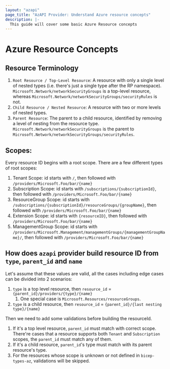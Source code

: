 ```yaml
---
layout: "azapi"
page_title: "AzAPI Provider: Understand Azure resource concepts"
description: |-
  This guide will cover some basic Azure Resource concepts
---
```

# Azure Resource Concepts

## Resource Terminology
1. `Root Resource / Top-Level Resource`: A resource with only a single level of nested types (i.e. there's just a single type after the RP namespace). `Microsoft.Network/networkSecurityGroups` is a top-level resource, whereas `Microsoft.Network/networkSecurityGroups/securityRules` is not.
2. `Child Resource / Nested Resource`: A resource with two or more levels of nested types.
3. `Parent Resource`: The parent to a child resource, identified by removing a level of nesting from the resource type. `Microsoft.Network/networkSecurityGroups` is the parent to `Microsoft.Network/networkSecurityGroups/securityRules`.

## Scopes:
Every resource ID begins with a root scope. There are a few different types of root scopes:
1. Tenant Scope: id starts with `/`, then followed with `/providers/Microsoft.Foo/bar/{name}`
2. Subscription Scope: id starts with `/subscriptions/{subscriptionId}`, then followed with `/providers/Microsoft.Foo/bar/{name}`
3. ResourceGroup Scope: id starts with `/subscriptions/{subscriptionId}/resourceGroups/{groupName}`, then followed with `/providers/Microsoft.Foo/bar/{name}`
4. Extension Scope: id starts with `{resourceID}`, then followed with `/providers/Microsoft.Foo/bar/{name}`
5. ManagementGroup Scope: id starts with `/providers/Microsoft.Management/managementGroups/{managementGroupName}/`, then followed with `/providers/Microsoft.Foo/bar/{name}`

## How does `azapi` provider build resource ID from `type`, `parent_id` and `name`
Let's assume that these values are valid, all the cases including edge cases can be divided into 2 scenarios:
1. `type` is a top level resource, then `resource_id` = `{parent_id}/providers/{type}/{name}`
   1. One special case is `Microsoft.Resources/resourceGroups`.
2. `type` is a child resource, then `resource_id` = `{parent_id}/{last nesting type}/{name}`
 
Then we need to add some validations before building the resourceId.
1. If it's a top level resource, `parent_id` must match with correct scope. There're cases that a resource supports both 
   `Tenant` and `Subscription` scopes, the `parent_id` must match any of them.
2. If it's a child resource, `parent_id`'s type must match with its parent resource's type.
3. For the resources whose scope is unknown or not defined in `bicep-types-az`, validations will be skipped.
